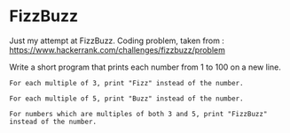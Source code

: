 # FizzBuzz
Just my attempt at FizzBuzz.
    Coding problem, taken from : https://www.hackerrank.com/challenges/fizzbuzz/problem

   Write a short program that prints each number from 1 to 100 on a new line. 

    For each multiple of 3, print "Fizz" instead of the number. 

    For each multiple of 5, print "Buzz" instead of the number. 

    For numbers which are multiples of both 3 and 5, print "FizzBuzz" instead of the number.
